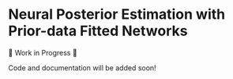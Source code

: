 # Neural Posterior Estimation with Prior-data Fitted Networks

🚧 Work in Progress 🚧

Code and documentation will be added soon!
